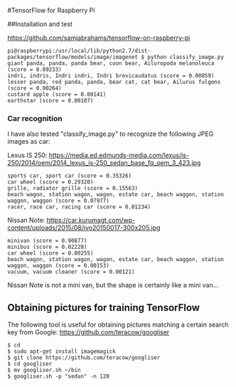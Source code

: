 #TensorFlow for Raspberry Pi

##Installation and test

https://github.com/samjabrahams/tensorflow-on-raspberry-pi

```
pi@raspberrypi:/usr/local/lib/python2.7/dist-packages/tensorflow/models/image/imagenet $ python classify_image.py
giant panda, panda, panda bear, coon bear, Ailuropoda melanoleuca (score = 0.89233)
indri, indris, Indri indri, Indri brevicaudatus (score = 0.00859)
lesser panda, red panda, panda, bear cat, cat bear, Ailurus fulgens (score = 0.00264)
custard apple (score = 0.00141)
earthstar (score = 0.00107)
```

### Car recognition

I have also tested "classify_image.py" to recognize the following JPEG images as car:

Lexus IS 250: https://media.ed.edmunds-media.com/lexus/is-250/2014/oem/2014_lexus_is-250_sedan_base_fq_oem_3_423.jpg
```
sports car, sport car (score = 0.35326)
car wheel (score = 0.29320)
grille, radiator grille (score = 0.15563)
beach wagon, station wagon, wagon, estate car, beach waggon, station waggon, waggon (score = 0.07977)
racer, race car, racing car (score = 0.01234)
```

Nissan Note: https://car.kurumagt.com/wp-content/uploads/2015/08/ivo20150017-300x205.jpg
```
minivan (score = 0.90877)
minibus (score = 0.02228)
car wheel (score = 0.00255)
beach wagon, station wagon, wagon, estate car, beach waggon, station waggon, waggon (score = 0.00153)
vacuum, vacuum cleaner (score = 0.00121)
```

Nissan Note is not a mini van, but the shape is certainly like a mini van...

## Obtaining pictures for training TensorFlow

The following tool is useful for obtaining pictures matching a certain search key from Google:
https://github.com/teracow/googliser

```
$ cd
$ sudo apt-get install imagemagick
$ git clone https://github.com/teracow/googliser
$ cd googliser
$ mv googliser.sh ~/bin
$ googliser.sh -p "sedan" -n 120
```
